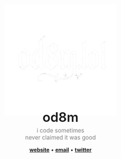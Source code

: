 <p align="center" style="margin-bottom: -20px;">
  <img src="od8m.png" alt="od8m.lol logo" width="300"/>
</p>

<h1 align="center" style="font-weight: 600; font-size: 2.5em; margin: 0;">od8m</h1>

<p align="center" style="font-size: 1.1em; color: gray; margin-top: 6px;">
  i code sometimes<br>
  never claimed it was good
</p>

<p align="center" style="margin-top: 14px;">
  <a href="https://od8m.lol"><strong>website</strong></a> • 
  <a href="mailto:od8m@od8m.lol"><strong>email</strong></a> • 
  <a href="https://x.com/od8m_"><strong>twitter</strong></a>
</p>
